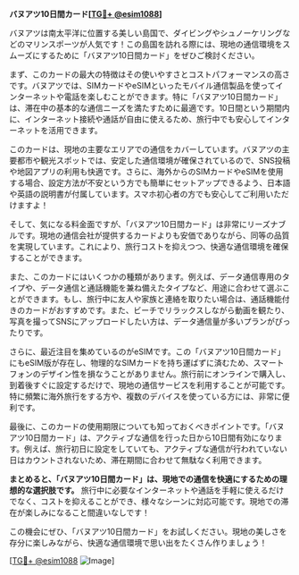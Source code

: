 **バヌアツ10日間カード[[TG💪+ @esim1088](https://t.me/s/esim1088)]**

バヌアツは南太平洋に位置する美しい島国で、ダイビングやシュノーケリングなどのマリンスポーツが人気です！この島国を訪れる際には、現地の通信環境をスムーズにするために「バヌアツ10日間カード」をぜひご検討ください。

まず、このカードの最大の特徴はその使いやすさとコストパフォーマンスの高さです。バヌアツでは、SIMカードやeSIMといったモバイル通信製品を使ってインターネットや電話を楽しむことができます。特に「バヌアツ10日間カード」は、滞在中の基本的な通信ニーズを満たすために最適です。10日間という期間内に、インターネット接続や通話が自由に使えるため、旅行中でも安心してインターネットを活用できます。

このカードは、現地の主要なエリアでの通信をカバーしています。バヌアツの主要都市や観光スポットでは、安定した通信環境が確保されているので、SNS投稿や地図アプリの利用も快適です。さらに、海外からのSIMカードやeSIMを使用する場合、設定方法が不安という方でも簡単にセットアップできるよう、日本語や英語の説明書が付属しています。スマホ初心者の方でも安心してご利用いただけますよ！

そして、気になる料金面ですが、「バヌアツ10日間カード」は非常にリーズナブルです。現地の通信会社が提供するカードよりも安価でありながら、同等の品質を実現しています。これにより、旅行コストを抑えつつ、快適な通信環境を確保することができます。

また、このカードにはいくつかの種類があります。例えば、データ通信専用のタイプや、データ通信と通話機能を兼ね備えたタイプなど、用途に合わせて選ぶことができます。もし、旅行中に友人や家族と連絡を取りたい場合は、通話機能付きのカードがおすすめです。また、ビーチでリラックスしながら動画を観たり、写真を撮ってSNSにアップロードしたい方は、データ通信量が多いプランがぴったりです。

さらに、最近注目を集めているのがeSIMです。この「バヌアツ10日間カード」にもeSIM版が存在し、物理的なSIMカードを持ち運ばずに済むため、スマートフォンのデザイン性を損なうことがありません。旅行前にオンラインで購入し、到着後すぐに設定するだけで、現地の通信サービスを利用することが可能です。特に頻繁に海外旅行をする方や、複数のデバイスを使っている方には、非常に便利です。

最後に、このカードの使用期限についても知っておくべきポイントです。「バヌアツ10日間カード」は、アクティブな通信を行った日から10日間有効になります。例えば、旅行初日に設定をしていても、アクティブな通信が行われていない日はカウントされないため、滞在期間に合わせて無駄なく利用できます。

**まとめると、「バヌアツ10日間カード」は、現地での通信を快適にするための理想的な選択肢です。** 旅行中に必要なインターネットや通話を手軽に使えるだけでなく、コストを抑えることができ、様々なシーンに対応可能です。現地での滞在が楽しみになること間違いなしです！

この機会にぜひ、「バヌアツ10日間カード」をお試しください。現地の美しさを存分に楽しみながら、快適な通信環境で思い出をたくさん作りましょう！

[[TG💪+ @esim1088](https://t.me/s/esim1088) ![Image](https://i.postimg.cc/Y0z9fWf4/image.png)]